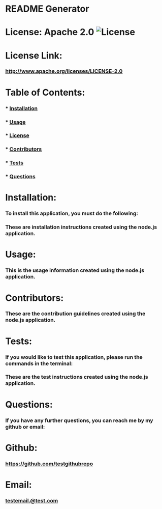 # README Generator

  # License: Apache 2.0  ![License](https://img.shields.io/badge/License-Apache%202.0-brightgreen)

  # License Link:
  ### http://www.apache.org/licenses/LICENSE-2.0


  # Table of Contents:

  ###  * [Installation](#installation)
  ###  * [Usage](#usage)
  ###  * [License](#license)
  ###  * [Contributors](#contributors)
  ###  * [Tests](#tests)
  ###  * [Questions](#questions)


  # Installation:
  ### To install this application, you must do the following:
  ### These are installation instructions created using the node.js application.


  # Usage:
  ### This is the usage information created using the node.js application.


  # Contributors:
  ### These are the contribution guidelines created using the node.js application.


  # Tests:
  ### If you would like to test this application, please run the commands in the terminal:
  ### These are the test instructions created using the node.js application.


  # Questions:
  ### If you have any further questions, you can reach me by my github or email:


  # Github: 
  ### https://github.com/testgithubrepo


  # Email: 
  ### testemail.@test.com
